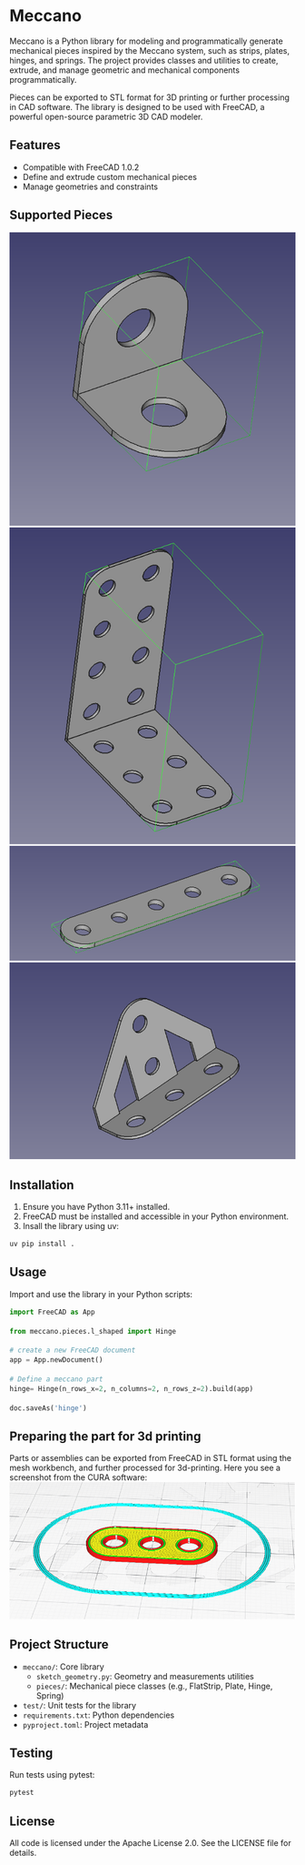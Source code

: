 # Meccano

Meccano is a Python library for modeling and programmatically generate mechanical pieces inspired by the Meccano system, such as strips, plates, hinges, and springs. The project provides classes and utilities to create, extrude, and manage geometric and mechanical components programmatically.

Pieces can be exported to STL format for 3D printing or further processing in CAD software. The library is designed to be used with FreeCAD, a powerful open-source parametric 3D CAD modeler.

## Features

- Compatible with FreeCAD 1.0.2
- Define and extrude custom mechanical pieces
- Manage geometries and constraints

## Supported Pieces

![Hinge 1x1](media/hinge1x1.png)
![Hinge 2x4x3](media/hinge2x4x3.png)
![Flat Strip](media/strip5x.png)
![Triangle Hinge](media/Thinge1x3x3.png)

## Installation

1. Ensure you have Python 3.11+ installed.
2. FreeCAD must be installed and accessible in your Python environment.
3. Insall the library using uv:

```bash
uv pip install .
```

## Usage

Import and use the library in your Python scripts:

```python
import FreeCAD as App

from meccano.pieces.l_shaped import Hinge

# create a new FreeCAD document
app = App.newDocument()

# Define a meccano part
hinge= Hinge(n_rows_x=2, n_columns=2, n_rows_z=2).build(app)

doc.saveAs('hinge')
```

## Preparing the part for 3d printing
Parts or assemblies can be exported from FreeCAD in STL format using the mesh workbench, and further processed for 3d-printing. Here you see a screenshot from the CURA software:
![Cura Screenshot](media/cura.png)

## Project Structure

- `meccano/`: Core library
  - `sketch_geometry.py`: Geometry and measurements utilities
  - `pieces/`: Mechanical piece classes (e.g., FlatStrip, Plate, Hinge, Spring)
- `test/`: Unit tests for the library
- `requirements.txt`: Python dependencies
- `pyproject.toml`: Project metadata

## Testing

Run tests using pytest:
```bash
pytest
```

## License
All code is licensed under the Apache License 2.0. See the LICENSE file for details.